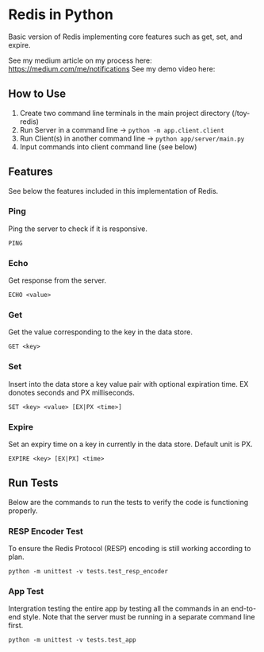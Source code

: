 # Redis in Python
Basic version of Redis implementing core features such as get, set, and expire.

See my medium article on my process here: https://medium.com/me/notifications
See my demo video here: <Add>

## How to Use

1. Create two command line terminals in the main project directory (/toy-redis)
1. Run Server in a command line -> ```python -m app.client.client```
2. Run Client(s) in another command line -> ```python app/server/main.py```
3. Input commands into client command line (see below)

## Features
See below the features included in this implementation of Redis.

### Ping
Ping the server to check if it is responsive.
```
PING
```

### Echo
Get response from the server.
```
ECHO <value>
```

### Get
Get the value corresponding to the key in the data store.
```
GET <key>
```

### Set
Insert into the data store a key value pair with optional expiration time. EX donotes seconds and PX milliseconds.
```
SET <key> <value> [EX|PX <time>]
```

### Expire
Set an expiry time on a key in currently in the data store. Default unit is PX.
```
EXPIRE <key> [EX|PX] <time>
```

## Run Tests
Below are the commands to run the tests to verify the code is functioning properly. 

### RESP Encoder Test
To ensure the Redis Protocol (RESP) encoding is still working according to plan.
```
python -m unittest -v tests.test_resp_encoder
```

### App Test
Intergration testing the entire app by testing all the commands in an end-to-end style. Note that the server must be running in a separate command line first.
```
python -m unittest -v tests.test_app
```


